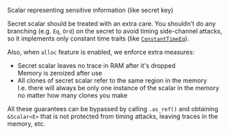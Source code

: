 Scalar representing sensitive information (like secret key)

Secret scalar should be treated with an extra care. You shouldn't do any
branching (e.g. `Eq`, `Ord`) on the secret to avoid timing side-channel
attacks, so it implements only constant time traits (like [`ConstantTimeEq`]).

Also, when `alloc` feature is enabled, we enforce extra measures:

* Secret scalar leaves no trace in RAM after it's dropped \
  Memory is zeroized after use
* All clones of secret scalar refer to the same region in the memory \
  I.e. there will always be only one instance of the scalar in the memory
  no matter how many clones you make

All these guarantees can be bypassed by calling `.as_ref()` and obtaining
`&Scalar<E>` that is not protected from timing attacks, leaving traces in
the memory, etc.

[`ConstantTimeEq`]: subtle::ConstantTimeEq
